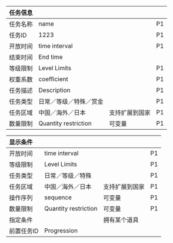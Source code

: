 | 任务信息 |  |  |  |
| :--- | :--- | :--- | :--- |
| 任务名称 | name |  | P1 |
| 任务ID | 1223 |  | P1 |
| 开放时间 | time interval |  | P1 |
| 结束时间 | End time |  |  |
| 等级限制 | Level Limits |  | P1 |
| 权重系数 | coefficient |  | P1 |
| 任务描述 | Description |  | P1 |
| 任务类型 | 日常／等级／特殊／赏金 |  | P1 |
| 任务区域 | 中国／海外／日本 | 支持扩展到国家 | P1 |
| 数量限制 | Quantity restriction | 可变量 | P1 |

| 显示条件 |  |  |  |
| :--- | :--- | :--- | :--- |
| 开放时间 | time interval |  | P1 |
| 等级限制 | Level Limits |  | P1 |
| 任务类型 | 日常／等级／特殊 |  | P1 |
| 任务区域 | 中国／海外／日本 | 支持扩展到国家 | P1 |
| 操作序列 | sequence | 可变量 | P1 |
| 数量限制 | Quantity restriction | 可变量 | P1 |
| 指定条件 |  | 拥有某个道具 |  |
| 前置任务ID | Progression |  |  |



